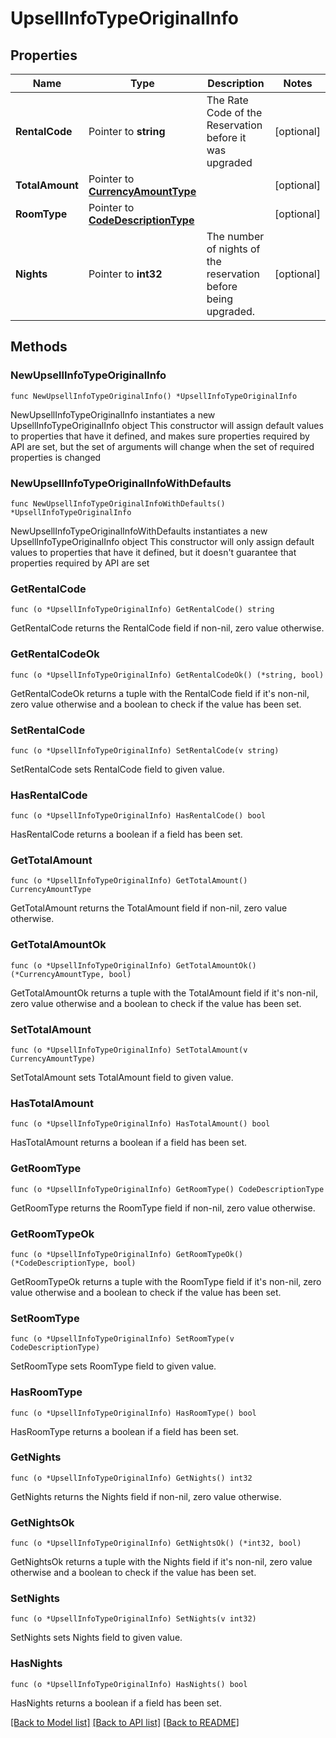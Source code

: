 # UpsellInfoTypeOriginalInfo

## Properties

Name | Type | Description | Notes
------------ | ------------- | ------------- | -------------
**RentalCode** | Pointer to **string** | The Rate Code of the Reservation before it was upgraded | [optional] 
**TotalAmount** | Pointer to [**CurrencyAmountType**](CurrencyAmountType.md) |  | [optional] 
**RoomType** | Pointer to [**CodeDescriptionType**](CodeDescriptionType.md) |  | [optional] 
**Nights** | Pointer to **int32** | The number of nights of the reservation before being upgraded. | [optional] 

## Methods

### NewUpsellInfoTypeOriginalInfo

`func NewUpsellInfoTypeOriginalInfo() *UpsellInfoTypeOriginalInfo`

NewUpsellInfoTypeOriginalInfo instantiates a new UpsellInfoTypeOriginalInfo object
This constructor will assign default values to properties that have it defined,
and makes sure properties required by API are set, but the set of arguments
will change when the set of required properties is changed

### NewUpsellInfoTypeOriginalInfoWithDefaults

`func NewUpsellInfoTypeOriginalInfoWithDefaults() *UpsellInfoTypeOriginalInfo`

NewUpsellInfoTypeOriginalInfoWithDefaults instantiates a new UpsellInfoTypeOriginalInfo object
This constructor will only assign default values to properties that have it defined,
but it doesn't guarantee that properties required by API are set

### GetRentalCode

`func (o *UpsellInfoTypeOriginalInfo) GetRentalCode() string`

GetRentalCode returns the RentalCode field if non-nil, zero value otherwise.

### GetRentalCodeOk

`func (o *UpsellInfoTypeOriginalInfo) GetRentalCodeOk() (*string, bool)`

GetRentalCodeOk returns a tuple with the RentalCode field if it's non-nil, zero value otherwise
and a boolean to check if the value has been set.

### SetRentalCode

`func (o *UpsellInfoTypeOriginalInfo) SetRentalCode(v string)`

SetRentalCode sets RentalCode field to given value.

### HasRentalCode

`func (o *UpsellInfoTypeOriginalInfo) HasRentalCode() bool`

HasRentalCode returns a boolean if a field has been set.

### GetTotalAmount

`func (o *UpsellInfoTypeOriginalInfo) GetTotalAmount() CurrencyAmountType`

GetTotalAmount returns the TotalAmount field if non-nil, zero value otherwise.

### GetTotalAmountOk

`func (o *UpsellInfoTypeOriginalInfo) GetTotalAmountOk() (*CurrencyAmountType, bool)`

GetTotalAmountOk returns a tuple with the TotalAmount field if it's non-nil, zero value otherwise
and a boolean to check if the value has been set.

### SetTotalAmount

`func (o *UpsellInfoTypeOriginalInfo) SetTotalAmount(v CurrencyAmountType)`

SetTotalAmount sets TotalAmount field to given value.

### HasTotalAmount

`func (o *UpsellInfoTypeOriginalInfo) HasTotalAmount() bool`

HasTotalAmount returns a boolean if a field has been set.

### GetRoomType

`func (o *UpsellInfoTypeOriginalInfo) GetRoomType() CodeDescriptionType`

GetRoomType returns the RoomType field if non-nil, zero value otherwise.

### GetRoomTypeOk

`func (o *UpsellInfoTypeOriginalInfo) GetRoomTypeOk() (*CodeDescriptionType, bool)`

GetRoomTypeOk returns a tuple with the RoomType field if it's non-nil, zero value otherwise
and a boolean to check if the value has been set.

### SetRoomType

`func (o *UpsellInfoTypeOriginalInfo) SetRoomType(v CodeDescriptionType)`

SetRoomType sets RoomType field to given value.

### HasRoomType

`func (o *UpsellInfoTypeOriginalInfo) HasRoomType() bool`

HasRoomType returns a boolean if a field has been set.

### GetNights

`func (o *UpsellInfoTypeOriginalInfo) GetNights() int32`

GetNights returns the Nights field if non-nil, zero value otherwise.

### GetNightsOk

`func (o *UpsellInfoTypeOriginalInfo) GetNightsOk() (*int32, bool)`

GetNightsOk returns a tuple with the Nights field if it's non-nil, zero value otherwise
and a boolean to check if the value has been set.

### SetNights

`func (o *UpsellInfoTypeOriginalInfo) SetNights(v int32)`

SetNights sets Nights field to given value.

### HasNights

`func (o *UpsellInfoTypeOriginalInfo) HasNights() bool`

HasNights returns a boolean if a field has been set.


[[Back to Model list]](../README.md#documentation-for-models) [[Back to API list]](../README.md#documentation-for-api-endpoints) [[Back to README]](../README.md)


